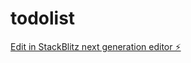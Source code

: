 # todolist

[Edit in StackBlitz next generation editor ⚡️](https://stackblitz.com/~/github.com/PMariusf/todolist)